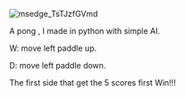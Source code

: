 ![msedge_TsTJzfGVmd](https://github.com/tt-thammawat/Pong_With_AI_Python/assets/155699388/91768a4c-0053-4f12-9b91-2aa3c316a0c9)


A pong , I made in python with simple AI. 

W: move left paddle up. 

D: move left paddle down.

The first side that get the 5 scores first Win!!!
